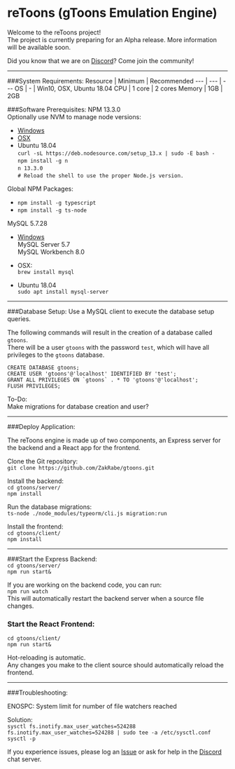 # reToons (gToons Emulation Engine)

Welcome to the reToons project!  
The project is currently preparing for an Alpha release. More information will be available soon.


Did you know that we are on [Discord](https://discord.com/invite/W9Z9hSG)? Come join the community!

---

###System Requirements:
Resource | Minimum | Recommended
--- | --- | ---
OS | - | Win10, OSX, Ubuntu 18.04
CPU | 1 core | 2 cores
Memory | 1GB | 2GB

###Software Prerequisites: 
NPM 13.3.0  
Optionally use NVM to manage node versions:
* [Windows](https://github.com/coreybutler/nvm-windows/releases)
* [OSX](https://github.com/nvm-sh/nvm)
* Ubuntu 18.04  
```curl -sL https://deb.nodesource.com/setup_13.x | sudo -E bash -```  
```npm install -g n```  
```n 13.3.0```  
```# Reload the shell to use the proper Node.js version.```

Global NPM Packages:
* `npm install -g typescript`
* `npm install -g ts-node`

MySQL 5.7.28
* [Windows](https://dev.mysql.com/downloads/installer/)  
MySQL Server 5.7  
MySQL Workbench 8.0

* OSX:  
```brew install mysql```

* Ubuntu 18.04  
```sudo apt install mysql-server```

---

###Database Setup:
Use a MySQL client to execute the database setup queries.

The following commands will result in the creation of a database called `gtoons`.  
There will be a user `gtoons` with the password `test`, which will have all privileges to the `gtoons` database.

```
CREATE DATABASE gtoons;
CREATE USER 'gtoons'@'localhost' IDENTIFIED BY 'test';
GRANT ALL PRIVILEGES ON `gtoons` . * TO 'gtoons'@'localhost';
FLUSH PRIVILEGES;
```

To-Do:  
Make migrations for database creation and user?

---

###Deploy Application:

The reToons engine is made up of two components, an Express server for the backend and a React app for the frontend.

Clone the Git repository:  
```git clone https://github.com/ZakRabe/gtoons.git```

Install the backend:  
```cd gtoons/server/```  
```npm install```

Run the database migrations:  
```ts-node ./node_modules/typeorm/cli.js migration:run```

Install the frontend:  
```cd gtoons/client/```  
````npm install````

---

###Start the Express Backend:  
```cd gtoons/server/```  
```npm run start&```

If you are working on the backend code, you can run:  
```npm run watch```  
This will automatically restart the backend server when a source file changes.

### Start the React Frontend:  
```cd gtoons/client/```  
```npm run start&```

Hot-reloading is automatic.  
Any changes you make to the client source should automatically reload the frontend.

---

###Troubleshooting:
 
ENOSPC: System limit for number of file watchers reached

Solution:  
```sysctl fs.inotify.max_user_watches=524288```  
```fs.inotify.max_user_watches=524288 | sudo tee -a /etc/sysctl.conf```  
```sysctl -p```

If you experience issues, please log an [Issue](https://github.com/ZakRabe/gtoons/issues) or ask for help in the [Discord](https://discord.com/invite/W9Z9hSG) chat server.